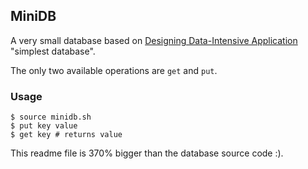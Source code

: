 ## MiniDB

A very small database based on [Designing Data-Intensive Application](http://shop.oreilly.com/product/0636920032175.do) "simplest database".

The only two available operations are `get` and `put`. 

### Usage

	$ source minidb.sh
	$ put key value
	$ get key # returns value


This readme file is 370% bigger than the database source code :).
